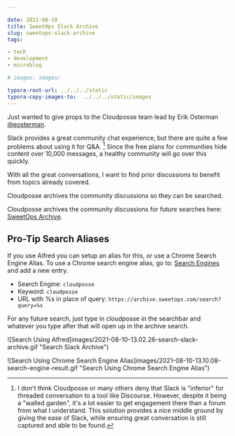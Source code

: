 ```yaml
---

date: 2021-08-10
title: SweetOps Slack Archive
slug: sweetops-slack-archive
tags:

- tech
- development
- microblog

# images: images/

typora-root-url: ../../../static
typora-copy-images-to:  ../../../static/images
---
```


Just wanted to give props to the Cloudposse team lead by Erik Osterman [@eosterman](https://twitter.com/eosterman).

Slack provides a great community chat experience, but there are quite a few problems about using it for Q&A. [^tools-and-communities]
Since the free plans for communities hide content over 10,000 messages, a healthy community will go over this quickly.

With all the great conversations, I want to find prior discussions to benefit from topics already covered.

Cloudposse archives the community discussions so they can be searched.

Cloudposse archives the community discussions for future searches here: [SweetOps Archive](https://archive.sweetops.com).

## Pro-Tip Search Aliases

If you use Alfred you can setup an alias for this, or use a Chrome Search Engine Alias.
To use a Chrome search engine alias, go to: [Search Engines](chrome://settings/searchEngines) and add a new entry.

- Search Engine: `cloudposse`
- Keyword: `cloudposse`
- URL with %s in place of query: `https://archive.sweetops.com/search?query=%s`

For any future search, just type in cloudposse in the searchbar and whatever you type after that will open up in the archive search.

![Search Using Alfred]images/2021-08-10-13.02.26-search-slack-archive.gif "Search Slack Archive")

![Search Using Chrome Search Engine Alias]images/2021-08-10-13.10.08-search-engine-result.gif "Search Using Chrome Search Engine Alias")

[^tools-and-communities]: I don't think Cloudposse or many others deny that Slack is "inferior" for threaded conversation to a tool like Discourse.
However, despite it being a "walled garden", it's a lot easier to get engagement there than a forum from what I understand.
This solution provides a nice middle ground by giving the ease of Slack, while ensuring great conversation is still captured and able to be found.
